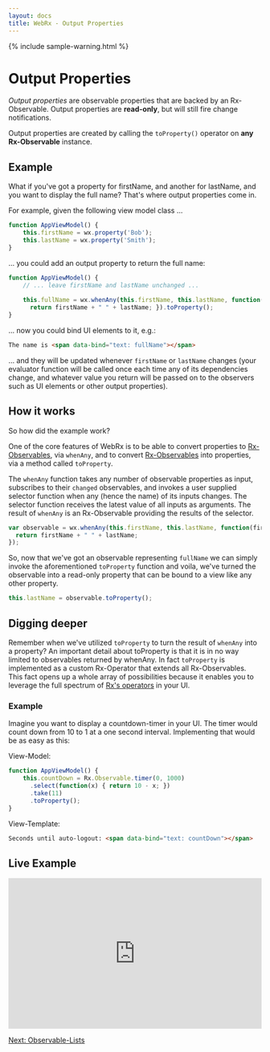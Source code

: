 ```yaml
---
layout: docs
title: WebRx - Output Properties
---
```

{% include sample-warning.html %}
# Output Properties

*Output properties* are observable properties that are backed by an Rx-Observable. Output properties are **read-only**, but will still fire change notifications.

Output properties are created by calling the <code>toProperty()</code> operator on **any Rx-Observable** instance.

## Example

What if you've got a property for firstName, and another for lastName, and you want to display the full name? That's where output properties come in. 

For example, given the following view model class ...

```javascript
function AppViewModel() {
    this.firstName = wx.property('Bob');
    this.lastName = wx.property('Smith');
}
```

… you could add an output property to return the full name:

```javascript
function AppViewModel() {
    // ... leave firstName and lastName unchanged ...
 
    this.fullName = wx.whenAny(this.firstName, this.lastName, function(firstName, lastName) { 
      return firstName + " " + lastName; }).toProperty();
}
```

... now you could bind UI elements to it, e.g.:

```html
The name is <span data-bind="text: fullName"></span>
```

… and they will be updated whenever <code>firstName</code> or <code>lastName</code> changes (your evaluator function will be called once each time any of its dependencies change, 
and whatever value you return will be passed on to the observers such as UI elements or other output properties).

## How it works

So how did the example work?

One of the core features of WebRx is to be able to convert properties to [Rx-Observables](https://github.com/Reactive-Extensions/RxJS/blob/master/doc/api/core/observable.md), via <code>whenAny</code>, and to convert [Rx-Observables](https://github.com/Reactive-Extensions/RxJS/blob/master/doc/api/core/observable.md) into properties, via a method called <code>toProperty</code>. 

The <code>whenAny</code> function takes any number of observable properties as input, subscribes to their <code>changed</code> observables, 
and invokes a user supplied selector function when any (hence the name) of its inputs changes. 
The selector function receives the latest value of all inputs as arguments. 
The result of <code>whenAny</code> is an Rx-Observable providing the results of the selector.

```javascript
var observable = wx.whenAny(this.firstName, this.lastName, function(firstName, lastName) { 
  return firstName + " " + lastName; 
});
```

So, now that we've got an observable representing <code>fullName</code> we can simply invoke the aforementioned <code>toProperty</code> function and voila, we've turned the observable into a read-only property that can be bound to a view like any other property.

```javascript
this.lastName = observable.toProperty();
```

## Digging deeper

Remember when we've utilized <code>toProperty</code> to turn the result of <code>whenAny</code> into a property? An important detail about toProperty is that it is in no way limited to observables returned by whenAny. In fact <code>toProperty</code> is implemented as a custom Rx-Operator that extends all Rx-Observables. This fact opens up a whole array of possibilities because it enables you to leverage the full spectrum of [Rx's operators](https://github.com/Reactive-Extensions/RxJS/blob/master/doc/gettingstarted/which-instance.md) in your UI.
  

### Example

Imagine you want to display a countdown-timer in your UI. The timer would count down from 10 to 1 at a one second interval. Implementing that would be as easy as this:

View-Model:

```javascript
function AppViewModel() {
    this.countDown = Rx.Observable.timer(0, 1000)
      .select(function(x) { return 10 - x; })
      .take(11)
      .toProperty();
}
```

View-Template:

```html
Seconds until auto-logout: <span data-bind="text: countDown"></span>
```

## Live Example

<iframe class="hidden-xs" width="100%" height="300" src="http://jsfiddle.net/oliverw/1nwsased/embedded/" allowfullscreen="allowfullscreen" frameborder="0"></iframe>

<a class="next-topic" href="/docs/observable-lists.html#start">Next: Observable-Lists</a>